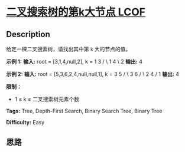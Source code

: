 # [二叉搜索树的第k大节点  LCOF][title]

## Description

给定一棵二叉搜索树，请找出其中第 `k` 大的节点的值。



**示例 1:**
            **输入:** root = [3,1,4,null,2], k = 1       3      / \     1   4      \       2    **输出:** 4

**示例 2:**
            **输入:** root = [5,3,6,2,4,null,null,1], k = 3           5          / \         3   6        / \       2   4      /     1    **输出:** 4



**限制：**

  * 1 ≤ k ≤ 二叉搜索树元素个数


**Tags:** Tree, Depth-First Search, Binary Search Tree, Binary Tree

**Difficulty:** Easy

## 思路

[title]: https://leetcode-cn.com/problems/er-cha-sou-suo-shu-de-di-kda-jie-dian-lcof
